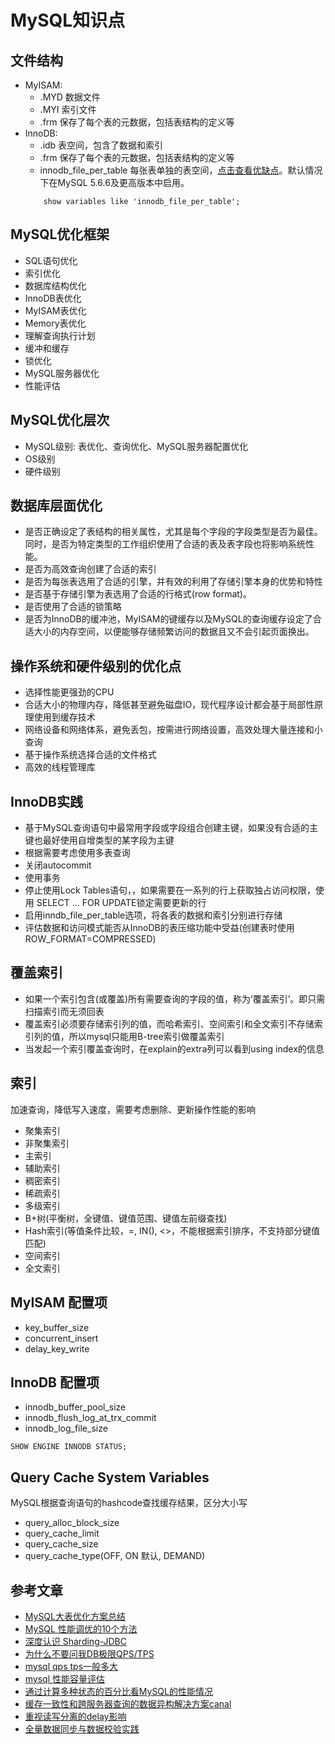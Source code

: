 # MySQL知识点

## 文件结构
 * MyISAM: 
    * .MYD  数据文件 
    * .MYI  索引文件 
    * .frm  保存了每个表的元数据，包括表结构的定义等
 * InnoDB:
    * .idb  表空间，包含了数据和索引
    * .frm  保存了每个表的元数据，包括表结构的定义等
    * innodb_file_per_table 每张表单独的表空间，[点击查看优缺点][1]。默认情况下在MySQL 5.6.6及更高版本中启用。
    ```
        show variables like 'innodb_file_per_table'; 
    ```

## MySQL优化框架
 * SQL语句优化
 * 索引优化
 * 数据库结构优化
 * InnoDB表优化
 * MyISAM表优化
 * Memory表优化
 * 理解查询执行计划
 * 缓冲和缓存
 * 锁优化
 * MySQL服务器优化
 * 性能评估
 
## MySQL优化层次
 * MySQL级别: 表优化、查询优化、MySQL服务器配置优化
 * OS级别
 * 硬件级别

## 数据库层面优化
 * 是否正确设定了表结构的相关属性，尤其是每个字段的字段类型是否为最佳。同时，是否为特定类型的工作组织使用了合适的表及表字段也将影响系统性能。
 * 是否为高效查询创建了合适的索引
 * 是否为每张表选用了合适的引擎，并有效的利用了存储引擎本身的优势和特性
 * 是否基于存储引擎为表选用了合适的行格式(row format)。
 * 是否使用了合适的锁策略
 * 是否为InnoDB的缓冲池，MyISAM的键缓存以及MySQL的查询缓存设定了合适大小的内存空间，以便能够存储频繁访问的数据且又不会引起页面换出。
 
## 操作系统和硬件级别的优化点
 * 选择性能更强劲的CPU
 * 合适大小的物理内存，降低甚至避免磁盘IO，现代程序设计都会基于局部性原理使用到缓存技术
 * 网络设备和网络体系，避免丢包，按需进行网络设置，高效处理大量连接和小查询
 * 基于操作系统选择合适的文件格式
 * 高效的线程管理库
 
## InnoDB实践
 * 基于MySQL查询语句中最常用字段或字段组合创建主键，如果没有合适的主键也最好使用自增类型的某字段为主键
 * 根据需要考虑使用多表查询
 * 关闭autocommit
 * 使用事务
 * 停止使用Lock Tables语句，，如果需要在一系列的行上获取独占访问权限，使用 SELECT ... FOR UPDATE锁定需要更新的行
 * 启用inndb_file_per_table选项，将各表的数据和索引分别进行存储
 * 评估数据和访问模式能否从InnoDB的表压缩功能中受益(创建表时使用ROW_FORMAT=COMPRESSED)  
    
## 覆盖索引
 * 如果一个索引包含(或覆盖)所有需要查询的字段的值，称为‘覆盖索引’。即只需扫描索引而无须回表
 * 覆盖索引必须要存储索引列的值，而哈希索引、空间索引和全文索引不存储索引列的值，所以mysql只能用B-tree索引做覆盖索引
 * 当发起一个索引覆盖查询时，在explain的extra列可以看到using index的信息
 
## 索引
 加速查询，降低写入速度，需要考虑删除、更新操作性能的影响
 
 * 聚集索引
 * 非聚集索引 
 * 主索引
 * 辅助索引
 * 稠密索引
 * 稀疏索引
 * 多级索引
 * B+树(平衡树，全键值、键值范围、键值左前缀查找)
 * Hash索引(等值条件比较，=, IN(), <>，不能根据索引排序，不支持部分键值匹配)
 * 空间索引
 * 全文索引  
 
## MyISAM 配置项
 * key_buffer_size
 * concurrent_insert
 * delay_key_write

## InnoDB 配置项
 * innodb_buffer_pool_size
 * innodb_flush_log_at_trx_commit
 * innodb_log_file_size
 ```
 SHOW ENGINE INNODB STATUS;
 ```  

## Query Cache System Variables
 MySQL根据查询语句的hashcode查找缓存结果，区分大小写
 
 * query_alloc_block_size
 * query_cache_limit
 * query_cache_size
 * query_cache_type(OFF, ON 默认, DEMAND)  
 
## 参考文章
 * [MySQL大表优化方案总结][2]
 * [MySQL 性能调优的10个方法][3]
 * [深度认识 Sharding-JDBC][4]
 * [为什么不要问我DB极限QPS/TPS][5]
 * [mysql qps tps一般多大][6]
 * [mysql 性能容量评估][7]
 * [通过计算多种状态的百分比看MySQL的性能情况][8]
 * [缓存一致性和跨服务器查询的数据异构解决方案canal][9]
 * [重视读写分离的delay影响][10]
 * [全量数据同步与数据校验实践][11]
    
 [1]: https://blog.csdn.net/wanbin6470398/article/details/81633855
 [2]: https://www.jianshu.com/p/ef1ba6d2d02e
 [3]: https://www.jianshu.com/p/4c80457996e1
 [4]: https://my.oschina.net/editorial-story/blog/888650
 [5]: https://www.cnblogs.com/zhiqian-ali/p/6336521.html
 [6]: https://blog.csdn.net/hu2010shuai/article/details/55259516
 [7]: https://www.cnblogs.com/Aiapple/p/5697912.html
 [8]: https://www.cnblogs.com/zengkefu/p/5608096.html
 [9]: https://www.cnblogs.com/huangxincheng/p/7456397.html
 [10]: https://blog.csdn.net/tiwerbao/article/details/47735949
 [11]: https://blog.csdn.net/u010183402/article/details/70314705